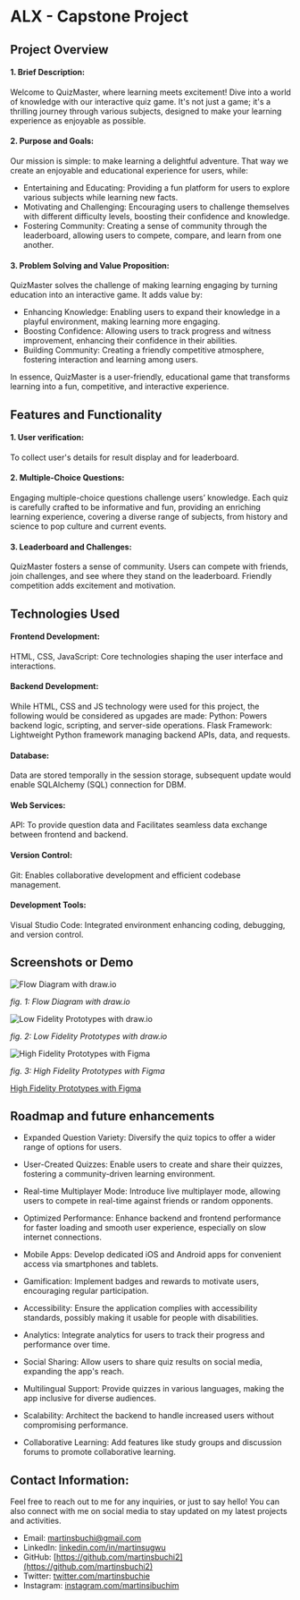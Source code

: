 # ALX - Capstone Project

## Project Overview

 #### 1. Brief Description:

Welcome to QuizMaster, where learning meets excitement! Dive into a world of knowledge with our interactive quiz game. It's not just a game; it's a thrilling journey through various subjects, designed to make your learning experience as enjoyable as possible.

#### 2. Purpose and Goals:
Our mission is simple: to make learning a delightful adventure. That way we create an enjoyable and educational experience for users, while:

* Entertaining and Educating: Providing a fun platform for users to explore various subjects while learning new facts.
* Motivating and Challenging: Encouraging users to challenge themselves with different difficulty levels, boosting their confidence and knowledge.
* Fostering Community: Creating a sense of community through the leaderboard, allowing users to compete, compare, and learn from one another.

#### 3. Problem Solving and Value Proposition:

QuizMaster solves the challenge of making learning engaging by turning education into an interactive game. It adds value by:

* Enhancing Knowledge: Enabling users to expand their knowledge in a playful environment, making learning more engaging.
* Boosting Confidence: Allowing users to track progress and witness improvement, enhancing their confidence in their abilities.
* Building Community: Creating a friendly competitive atmosphere, fostering interaction and learning among users.

In essence, QuizMaster is a user-friendly, educational game that transforms learning into a fun, competitive, and interactive experience.


## Features and Functionality

#### 1. User verification:
To collect user's details for result display and for leaderboard.

#### 2. Multiple-Choice Questions:
Engaging multiple-choice questions challenge users’ knowledge. Each quiz is carefully crafted to be informative and fun, providing an enriching learning experience, covering a diverse range of subjects, from history and science to pop culture and current events.


#### 3. Leaderboard and Challenges:
QuizMaster fosters a sense of community. Users can compete with friends, join challenges, and see where they stand on the leaderboard. Friendly competition adds excitement and motivation.


 
## Technologies Used

#### Frontend Development:

HTML, CSS, JavaScript: Core technologies shaping the user interface and interactions.

#### Backend Development:

While HTML, CSS and JS technology were used for this project, the following would be considered as upgades are made:
Python: Powers backend logic, scripting, and server-side operations.
Flask Framework: Lightweight Python framework managing backend APIs, data, and requests.

 #### Database:

Data are stored temporally in the session storage, subsequent update would enable SQLAlchemy (SQL) connection for DBM.

 #### Web Services:

API: To provide question data and Facilitates seamless data exchange between frontend and backend.


 #### Version Control:

Git: Enables collaborative development and efficient codebase management.

 #### Development Tools:

Visual Studio Code: Integrated environment enhancing coding, debugging, and version control.

## Screenshots or Demo

![Flow Diagram with draw.io](Assets/images/quizgameFlow.drawio.png)

_fig. 1: Flow Diagram with draw.io_



![Low Fidelity Prototypes with draw.io](Assets/images/quizgame.drawio.png)

_fig. 2: Low Fidelity Prototypes with draw.io_



![High Fidelity Prototypes with Figma](Assets/images/quizgame.figma.png)

_fig. 3: High Fidelity Prototypes with Figma_


 [High Fidelity Prototypes with Figma](https://www.figma.com/file/kF0tH3hpaWHbna6z5zHDkO/Untitled?type=design&node-id=0%3A1&mode=design&t=FCvUuSDdqP4W8e09-1)

## Roadmap and future enhancements

* Expanded Question Variety: Diversify the quiz topics to offer a wider range of options for users.

* User-Created Quizzes: Enable users to create and share their quizzes, fostering a community-driven learning environment.

* Real-time Multiplayer Mode: Introduce live multiplayer mode, allowing users to compete in real-time against friends or random opponents.

* Optimized Performance: Enhance backend and frontend performance for faster loading and smooth user experience, especially on slow internet connections.

* Mobile Apps: Develop dedicated iOS and Android apps for convenient access via smartphones and tablets.

* Gamification: Implement badges and rewards to motivate users, encouraging regular participation.

* Accessibility: Ensure the application complies with accessibility standards, possibly making it usable for people with disabilities.

* Analytics: Integrate analytics for users to track their progress and performance over time.

* Social Sharing: Allow users to share quiz results on social media, expanding the app's reach.

* Multilingual Support: Provide quizzes in various languages, making the app inclusive for diverse audiences.

* Scalability: Architect the backend to handle increased users without compromising performance.

* Collaborative Learning: Add features like study groups and discussion forums to promote collaborative learning.


## Contact Information:

Feel free to reach out to me for any inquiries, or just to say hello! You can also connect with me on social media to stay updated on my latest projects and activities.

* Email: [martinsbuchi@gmail.com](martinsbuchi@gmail.com)
* LinkedIn: [linkedin.com/in/martinsugwu](linkedin.com/in/martinsugwu)
* GitHub: [https://github.com/martinsbuchi2](https://github.com/martinsbuchi2)
* Twitter: [twitter.com/martinsbuchie](twitter.com/martinsbuchie)
* Instagram: [instagram.com/martinsibuchim](instagram.com/martinsibuchim)

